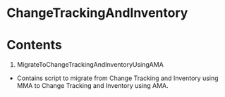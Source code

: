 # ChangeTrackingAndInventory

# Contents
1. MigrateToChangeTrackingAndInventoryUsingAMA

- Contains script to migrate from Change Tracking and Inventory using MMA to Change Tracking and Inventory using AMA.
